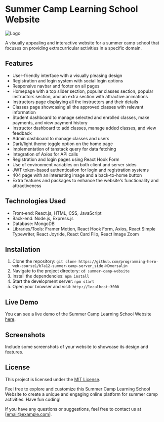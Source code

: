 # Summer Camp Learning School Website

![Logo](link_to_your_logo)

A visually appealing and interactive website for a summer camp school that focuses on providing extracurricular activities in a specific domain.

## Features

- User-friendly interface with a visually pleasing design
- Registration and login system with social login options
- Responsive navbar and footer on all pages
- Homepage with a top slider section, popular classes section, popular instructors section, and an extra section with attractive animations
- Instructors page displaying all the instructors and their details
- Classes page showcasing all the approved classes with relevant information
- Student dashboard to manage selected and enrolled classes, make payments, and view payment history
- Instructor dashboard to add classes, manage added classes, and view feedback
- Admin dashboard to manage classes and users
- Dark/light theme toggle option on the home page
- Implementation of tanstack query for data fetching
- Integration of Axios for API calls
- Registration and login pages using React Hook Form
- Use of environment variables on both client and server sides
- JWT token-based authentication for login and registration systems
- 404 page with an interesting image and a back-to-home button
- Extra features and packages to enhance the website's functionality and attractiveness

## Technologies Used

- Front-end: React.js, HTML, CSS, JavaScript
- Back-end: Node.js, Express.js
- Database: MongoDB
- Libraries/Tools: Framer Motion, React Hook Form, Axios, React Simple Typewriter, React Joyride, React Card Flip, React Image Zoom

## Installation

1. Clone the repository: `git clone https://github.com/programming-hero-web-course1/b7a12-summer-camp-server_side-NDmorsalin`
2. Navigate to the project directory: `cd summer-camp-website`
3. Install the dependencies: `npm install`
4. Start the development server: `npm start`
5. Open your browser and visit: `http://localhost:3000`

## Live Demo

You can see a live demo of the Summer Camp Learning School Website [here](https://rhythmedu-d7728.web.app).

## Screenshots

Include some screenshots of your website to showcase its design and features.

## License

This project is licensed under the [MIT License](link_to_license).

Feel free to explore and customize this Summer Camp Learning School Website to create a unique and engaging online platform for summer camp activities. Have fun coding!

If you have any questions or suggestions, feel free to contact us at [email@example.com].


